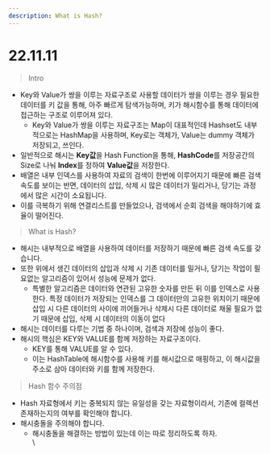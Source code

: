 ```yaml
---
description: What is Hash?
---
```


# 22.11.11

> Intro

* Key와 Value가 쌍을 이루는 자료구조로 사용할 데이터가 쌍을 이루는 경우 필요한 데이터를 키 값을 통해, 아주 빠르게 탐색가능하며, 키가 해시함수를 통해 데이터에 접근하는 구조로 이루어져 있다.
  * Key와 Value가 쌍을 이루는 자료구조는 Map이 대표적인데 Hashset도 내부적으로는 HashMap을 사용하며, Key로는 객체가, Value는 dummy 객체가 저장되고, 쓰인다.
* 일반적으로 해시는 **Key값**을 Hash Function을 통해, **HashCode**를 저장공간의 Size로 나눠 **Index**를 정하여 **Value값**을 저장한다.
* 배열은 내부 인덱스를 사용하여 자료의 검색이 한번에 이루어지기 때문에 빠른 검색 속도를 보이는 반면, 데이터의 삽입, 삭제 시 많은 데이터가 밀리거나, 당기는 과정에서 많은 시간이 소요됩니다.
* 이를 극복하기 위해 연결리스트를 만들었으나, 검색에서 순회 검색을 해야하기에 효율이 떨어진다.&#x20;



> What is Hash?

* 해시는 내부적으로 배열을 사용하여 데이터를 저장하기 때문에 빠른 검색 속도를 갖습니다.&#x20;
* 또한 위에서 생긴 데이터의 삽입과 삭제 시 기존 데이터를 밀거나, 당기는 작업이 필요없는 알고리즘이 있어서 성능에 문제가 없다.
  * 특별한 알고리즘은 데이터와 연관된 고유한 숫자를 만든 뒤 이를 인덱스로 사용한다. 특정 데이터가 저장되는 인덱스를 그 데이터만의 고유한 위치이기 때문에 삽입 시 다른 데이터의 사이에 끼어들거나 삭제시 다른 데이터로 채울 필요가 없기 때문에 삽입, 삭제 시 데이터의 이동이 없다
* 해시는 데이터를 다루는 기법 중 하나이며, 검색과 저장에 성능이 좋다.
* 해시의 핵심은 KEY와 VALUE를 함께 저장하는 자료구조이다.
  * KEY를 통해 VALUE를 알 수 있다.
  * 이는 HashTable에 해시함수를 사용해 키를 해시값으로 매핑하고, 이 해시값을 주소로 삼아 데이터와 키를 함께 저장한다.

> Hash 함수 주의점

* Hash 자료형에서 키는 중복되지 않는 유일성을 갖는 자료형이라서, 기존에 컬렉션 존재하는지의 여부를 확인해야 합니다.
* 해시충돌을 주의해야 합니다.
  * 해시충돌을 해결하는 방법이 있는데 이는 따로 정리하도록 하자.\
    \
